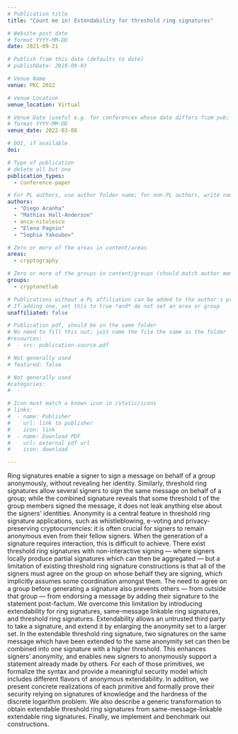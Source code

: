 ```yaml
---
# Publication title
title: "Count me in! Extendability for threshold ring signatures"

# Website post date
# format YYYY-MM-DD
date: 2021-09-21

# Publish from this date (defaults to date)
# publishDate: 2019-09-03

# Venue Name
venue: PKC 2022

# Venue Location
venue_location: Virtual

# Venue Date (useful e.g. for conferences whose date differs from pub; defaults to date)
# format YYYY-MM-DD
venue_date: 2022-03-08

# DOI, if available
doi:

# Type of publication
# delete all but one
publication_types:
  - conference-paper

# For PL authors, use author folder name; for non-PL authors, write name as in paper within ""
authors:
  - "Diego Aranha"
  - "Mathias Hall-Anderson"
  - anca-nitulescu
  - "Elena Pagnin"
  - "Sophia Yakoubov"

# Zero or more of the areas in content/areas
areas:
  - cryptography

# Zero or more of the groups in content/groups (should match author membership)
groups:
  - cryptonetlab

# Publications without a PL affiliation can be added to the author's profile without showing up elsewhere
# If adding one, set this to true *and* do not set an area or group
unaffiliated: false

# Publication pdf, should be in the same folder
# No need to fill this out; just name the file the same as the folder
#resources:
#  - src: publication-source.pdf

# Not generally used
# featured: false

# Not generally used
#categories:
#  -

# Icon must match a known icon in /static/icons
# links:
#  - name: Publisher
#    url: link to publisher
#    icon: link
#  - name: Download PDF
#    url: external pdf url
#    icon: download

---
```


Ring signatures enable a signer to sign a message on behalf of a group anonymously, without
revealing her identity. Similarly, threshold ring signatures allow several signers to sign the same message
on behalf of a group; while the combined signature reveals that some threshold t of the group members
signed the message, it does not leak anything else about the signers’ identities. Anonymity is a central
feature in threshold ring signature applications, such as whistleblowing, e-voting and privacy-preserving
cryptocurrencies: it is often crucial for signers to remain anonymous even from their fellow signers. When
the generation of a signature requires interaction, this is difficult to achieve. There exist threshold ring
signatures with non-interactive signing — where signers locally produce partial signatures which can
then be aggregated — but a limitation of existing threshold ring signature constructions is that all
of the signers must agree on the group on whose behalf they are signing, which implicitly assumes
some coordination amongst them. The need to agree on a group before generating a signature also
prevents others — from outside that group — from endorsing a message by adding their signature to
the statement post-factum.
We overcome this limitation by introducing extendability for ring signatures, same-message linkable
ring signatures, and threshold ring signatures. Extendability allows an untrusted third party to take
a signature, and extend it by enlarging the anonymity set to a larger set. In the extendable threshold
ring signature, two signatures on the same message which have been extended to the same anonymity
set can then be combined into one signature with a higher threshold. This enhances signers’ anonymity,
and enables new signers to anonymously support a statement already made by others.
For each of those primitives, we formalize the syntax and provide a meaningful security model which
includes different flavors of anonymous extendability. In addition, we present concrete realizations of
each primitive and formally prove their security relying on signatures of knowledge and the hardness
of the discrete logarithm problem. We also describe a generic transformation to obtain extendable
threshold ring signatures from same-message-linkable extendable ring signatures. Finally, we implement
and benchmark our constructions.
